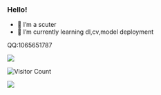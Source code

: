 ### Hello!
- 🔭 I’m a scuter 
- 🌱 I’m currently learning dl,cv,model deployment

QQ:1065651787



![](https://github-readme-stats.vercel.app/api/top-langs/?username=Hzbupahaozi&theme=dark&layout=compact) 

![Visitor Count](https://profile-counter.glitch.me/{Hzbupahaozi}/count.svg)

![](https://github-readme-stats.vercel.app/api?username=Hzbupahaozi&show_icons=true&theme=dark&count_private=true) 


<!--
**Hzbupahaozi/Hzbupahaozi** is a ✨ _special_ ✨ repository because its `README.md` (this file) appears on your GitHub profile.

Here are some ideas to get you started:

- 🔭 I’m currently working on ...
- 🌱 I’m currently learning ...
- 👯 I’m looking to collaborate on ...
- 🤔 I’m looking for help with ...
- 💬 Ask me about ...
- 📫 How to reach me: ...
- 😄 Pronouns: ...
- ⚡ Fun fact: ...

-->
